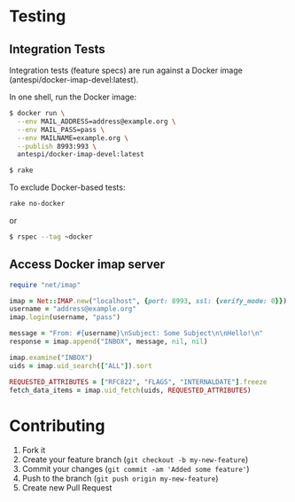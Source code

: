 # Testing

## Integration Tests

Integration tests (feature specs) are run against a Docker image
(antespi/docker-imap-devel:latest).

In one shell, run the Docker image:

```sh
$ docker run \
  --env MAIL_ADDRESS=address@example.org \
  --env MAIL_PASS=pass \
  --env MAILNAME=example.org \
  --publish 8993:993 \
  antespi/docker-imap-devel:latest
```

```sh
$ rake
```

To exclude Docker-based tests:

```sh
rake no-docker
```

or

```sh
$ rspec --tag ~docker
```

## Access Docker imap server

```ruby
require "net/imap"

imap = Net::IMAP.new("localhost", {port: 8993, ssl: {verify_mode: 0}})
username = "address@example.org"
imap.login(username, "pass")

message = "From: #{username}\nSubject: Some Subject\n\nHello!\n"
response = imap.append("INBOX", message, nil, nil)

imap.examine("INBOX")
uids = imap.uid_search(["ALL"]).sort

REQUESTED_ATTRIBUTES = ["RFC822", "FLAGS", "INTERNALDATE"].freeze
fetch_data_items = imap.uid_fetch(uids, REQUESTED_ATTRIBUTES)
```

# Contributing

1. Fork it
2. Create your feature branch (`git checkout -b my-new-feature`)
3. Commit your changes (`git commit -am 'Added some feature'`)
4. Push to the branch (`git push origin my-new-feature`)
5. Create new Pull Request
